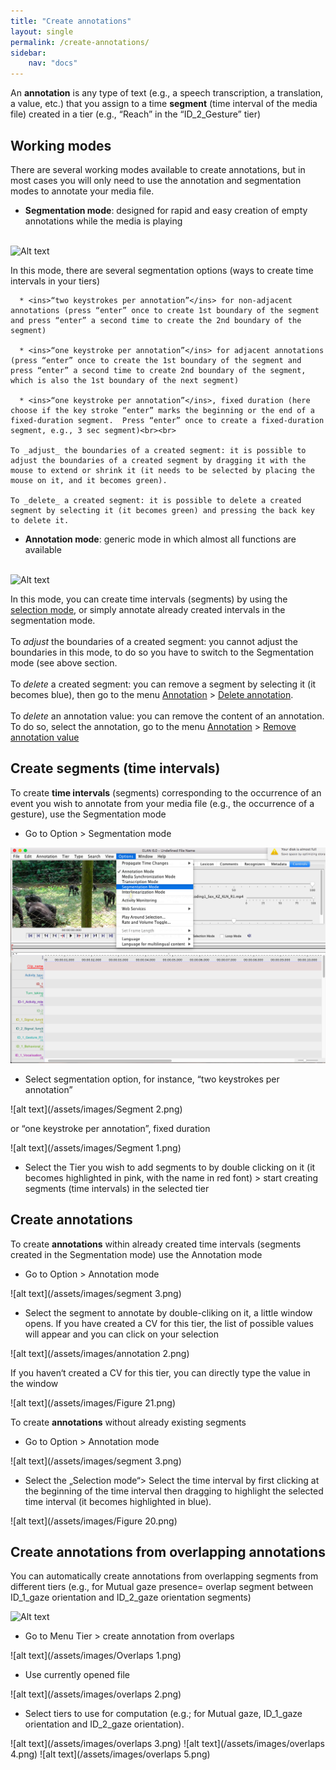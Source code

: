```yaml
---
title: "Create annotations"
layout: single
permalink: /create-annotations/
sidebar:
    nav: "docs"
---
```


An **annotation** is any type of text (e.g., a speech transcription, a translation, a value, etc.) that you assign to a time **segment** (time interval of the media file) created in a tier (e.g., “Reach” in the “ID_2_Gesture” tier)


## Working modes

There are several working modes available to create annotations, but in most cases you will only need to use the annotation and segmentation modes to annotate your media file.


  * **Segmentation mode**: designed for rapid and easy creation of empty annotations while the media is playing <br><br>

  ![Alt text](../assets/videos/segmentation.gif)

  In this mode, there are several segmentation options (ways to create time intervals in your tiers)

      * <ins>“two keystrokes per annotation”</ins> for non-adjacent annotations (press “enter” once to create 1st boundary of the segment and press “enter” a second time to create the 2nd boundary of the segment) 

      * <ins>“one keystroke per annotation”</ins> for adjacent annotations (press “enter” once to create the 1st boundary of the segment and press “enter” a second time to create 2nd boundary of the segment, which is also the 1st boundary of the next segment)

      * <ins>“one keystroke per annotation”</ins>, fixed duration (here choose if the key stroke “enter” marks the beginning or the end of a fixed-duration segment.  Press “enter” once to create a fixed-duration segment, e.g., 3 sec segment)<br><br>

    To _adjust_ the boundaries of a created segment: it is possible to adjust the boundaries of a created segment by dragging it with the mouse to extend or shrink it (it needs to be selected by placing the mouse on it, and it becomes green).

    To _delete_ a created segment: it is possible to delete a created segment by selecting it (it becomes green) and pressing the back key to delete it.

  * **Annotation mode**:  generic mode in which almost all functions are available <br><br>

  ![Alt text](../assets/videos/annotation_mode.gif)

  In this mode, you can create time intervals (segments) by using the <ins>selection mode</ins>, or simply annotate already created intervals in the segmentation mode. <br><br>
  To _adjust_ the boundaries of a created segment: you cannot adjust the boundaries in this mode, to do so you have to switch to the Segmentation mode (see above section. <br><br>
  To _delete_ a created segment: you can remove a segment by selecting it (it becomes blue), then go to the menu <ins>Annotation</ins> > <ins>Delete annotation</ins>.   <br><br>
  To _delete_ an annotation value: you can remove the content of an annotation. To do so, select the annotation, go to the menu <ins>Annotation</ins> >  <ins>Remove annotation value</ins>


## Create segments (time intervals)

To create **time intervals** (segments) corresponding to the occurrence of an event you wish to annotate from your media file (e.g., the occurrence of a gesture), use the Segmentation mode 

  * Go to Option > Segmentation mode
  
![alt text](/assets/images/Segment.png)

  * Select segmentation option, for instance, “two keystrokes per annotation”

![alt text](/assets/images/Segment 2.png)
  
  or  “one keystroke per annotation”, fixed duration

![alt text](/assets/images/Segment 1.png)

  * Select the Tier you wish to add segments to by double clicking on it (it becomes highlighted in pink, with the name in red font) > start creating segments (time intervals) in the selected tier

## Create annotations


To create **annotations** within already created time intervals (segments created in the Segmentation mode) use the Annotation mode

  * Go to Option > Annotation mode

![alt text](/assets/images/segment 3.png)

  * Select the segment to annotate by double-cliking on it,  a little window opens. If you have created a CV for this tier, the list of possible values will appear and you can click on your selection

![alt text](/assets/images/annotation 2.png)
  
  If you haven‘t created a CV for this tier, you can directly type the value in the window

![alt text](/assets/images/Figure 21.png)

To create **annotations** without already existing segments

  * Go to Option > Annotation mode

![alt text](/assets/images/segment 3.png)

  * Select the „Selection mode“> Select the time interval by first clicking at the beginning of the time interval then dragging to highlight the selected time  interval (it becomes highlighted in blue). 

![alt text](/assets/images/Figure 20.png)

## Create annotations from overlapping annotations 

You can automatically create annotations from overlapping segments from different tiers (e.g., for Mutual gaze presence= overlap segment between ID_1_gaze orientation and ID_2_gaze orientation segments) 

![Alt text](../assets/videos/overlaps.gif)

  * Go to Menu Tier > create annotation from overlaps

![alt text](/assets/images/Overlaps 1.png)

  * Use currently opened file

![alt text](/assets/images/overlaps 2.png)
  
  * Select tiers to use for computation (e.g.; for Mutual gaze, ID_1_gaze orientation and ID_2_gaze orientation).


![alt text](/assets/images/overlaps 3.png)
![alt text](/assets/images/overlaps 4.png)
![alt text](/assets/images/overlaps 5.png)



